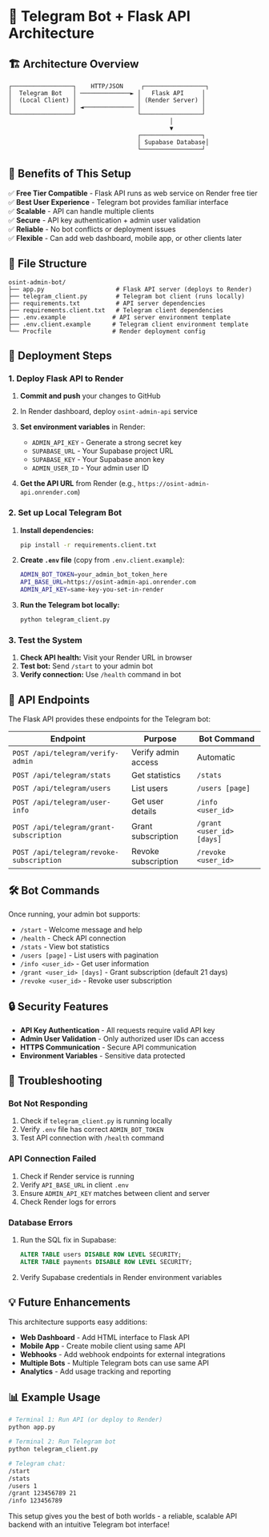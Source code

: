 # 🤖 Telegram Bot + Flask API Architecture

## 🏗️ Architecture Overview

```
┌─────────────────┐    HTTP/JSON     ┌─────────────────┐
│  Telegram Bot   │ ──────────────► │   Flask API     │
│  (Local Client) │                 │ (Render Server) │ 
│                 │ ◄────────────── │                 │
└─────────────────┘                 └─────────────────┘
                                             │
                                             ▼
                                    ┌─────────────────┐
                                    │ Supabase Database│
                                    └─────────────────┘
```

## 🎯 Benefits of This Setup

✅ **Free Tier Compatible** - Flask API runs as web service on Render free tier  
✅ **Best User Experience** - Telegram bot provides familiar interface  
✅ **Scalable** - API can handle multiple clients  
✅ **Secure** - API key authentication + admin user validation  
✅ **Reliable** - No bot conflicts or deployment issues  
✅ **Flexible** - Can add web dashboard, mobile app, or other clients later  

## 📁 File Structure

```
osint-admin-bot/
├── app.py                    # Flask API server (deploys to Render)
├── telegram_client.py        # Telegram bot client (runs locally)
├── requirements.txt          # API server dependencies
├── requirements.client.txt   # Telegram client dependencies
├── .env.example             # API server environment template
├── .env.client.example      # Telegram client environment template
└── Procfile                 # Render deployment config
```

## 🚀 Deployment Steps

### 1. Deploy Flask API to Render

1. **Commit and push** your changes to GitHub
2. In Render dashboard, deploy `osint-admin-api` service
3. **Set environment variables** in Render:
   - `ADMIN_API_KEY` - Generate a strong secret key
   - `SUPABASE_URL` - Your Supabase project URL
   - `SUPABASE_KEY` - Your Supabase anon key
   - `ADMIN_USER_ID` - Your admin user ID

4. **Get the API URL** from Render (e.g., `https://osint-admin-api.onrender.com`)

### 2. Set up Local Telegram Bot

1. **Install dependencies:**
   ```bash
   pip install -r requirements.client.txt
   ```

2. **Create `.env` file** (copy from `.env.client.example`):
   ```bash
   ADMIN_BOT_TOKEN=your_admin_bot_token_here
   API_BASE_URL=https://osint-admin-api.onrender.com
   ADMIN_API_KEY=same-key-you-set-in-render
   ```

3. **Run the Telegram bot locally:**
   ```bash
   python telegram_client.py
   ```

### 3. Test the System

1. **Check API health:** Visit your Render URL in browser
2. **Test bot:** Send `/start` to your admin bot
3. **Verify connection:** Use `/health` command in bot

## 🔧 API Endpoints

The Flask API provides these endpoints for the Telegram bot:

| Endpoint | Purpose | Bot Command |
|----------|---------|-------------|
| `POST /api/telegram/verify-admin` | Verify admin access | Automatic |
| `POST /api/telegram/stats` | Get statistics | `/stats` |
| `POST /api/telegram/users` | List users | `/users [page]` |
| `POST /api/telegram/user-info` | Get user details | `/info <user_id>` |
| `POST /api/telegram/grant-subscription` | Grant subscription | `/grant <user_id> [days]` |
| `POST /api/telegram/revoke-subscription` | Revoke subscription | `/revoke <user_id>` |

## 🛠️ Bot Commands

Once running, your admin bot supports:

- `/start` - Welcome message and help
- `/health` - Check API connection
- `/stats` - View bot statistics  
- `/users [page]` - List users with pagination
- `/info <user_id>` - Get user information
- `/grant <user_id> [days]` - Grant subscription (default 21 days)
- `/revoke <user_id>` - Revoke user subscription

## 🔒 Security Features

- **API Key Authentication** - All requests require valid API key
- **Admin User Validation** - Only authorized user IDs can access
- **HTTPS Communication** - Secure API communication
- **Environment Variables** - Sensitive data protected

## 🐛 Troubleshooting

### Bot Not Responding
1. Check if `telegram_client.py` is running locally
2. Verify `.env` file has correct `ADMIN_BOT_TOKEN`
3. Test API connection with `/health` command

### API Connection Failed
1. Check if Render service is running
2. Verify `API_BASE_URL` in client `.env`
3. Ensure `ADMIN_API_KEY` matches between client and server
4. Check Render logs for errors

### Database Errors
1. Run the SQL fix in Supabase:
   ```sql
   ALTER TABLE users DISABLE ROW LEVEL SECURITY;
   ALTER TABLE payments DISABLE ROW LEVEL SECURITY;
   ```
2. Verify Supabase credentials in Render environment variables

## 💡 Future Enhancements

This architecture supports easy additions:
- **Web Dashboard** - Add HTML interface to Flask API
- **Mobile App** - Create mobile client using same API
- **Webhooks** - Add webhook endpoints for external integrations
- **Multiple Bots** - Multiple Telegram bots can use same API
- **Analytics** - Add usage tracking and reporting

## 📊 Example Usage

```bash
# Terminal 1: Run API (or deploy to Render)
python app.py

# Terminal 2: Run Telegram bot
python telegram_client.py

# Telegram chat:
/start
/stats
/users 1
/grant 123456789 21
/info 123456789
```

This setup gives you the best of both worlds - a reliable, scalable API backend with an intuitive Telegram bot interface!